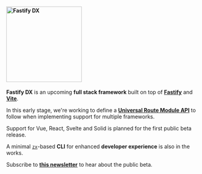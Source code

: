 
#### <img width="200px" alt="Fastify DX" src="https://user-images.githubusercontent.com/12291/163095704-d1bd8541-ecde-4707-8068-17d2fd725c01.svg">

**Fastify DX** is an upcoming **full stack framework** built on top of [**Fastify**](https://fastify.io) and [**Vite**](https://vitejs.org).

In this early stage, we're working to define a [**Universal Route Module API**]() to follow when implementing support for multiple frameworks.

Support for Vue, React, Svelte and Solid is planned for the first public beta release.

A minimal [`zx`](https://github.com/google/zx)-based **CLI** for enhanced **developer experience** is also in the works.

Subscribe to [**this newsletter**](https://www.getrevue.co/profile/fastify-dx) to hear about the public beta.

